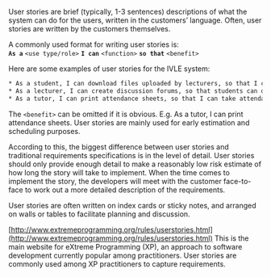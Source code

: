 User stories are brief (typically, 1-3 sentences) descriptions of what the system can do for the users, 
written in the customers’ language. Often, user stories are written by the customers themselves.

A commonly used format for writing user stories is:<br> 
**`As a`** `<use type/role>` **`I can`** `<function>` **`so that`** `<benefit>`

Here are some examples of user stories for the IVLE system:
```bat
* As a student, I can download files uploaded by lecturers, so that I can get my own copy of the files.
* As a lecturer, I can create discussion forums, so that students can discuss things online.
* As a tutor, I can print attendance sheets, so that I can take attendance during the class.
```

The `<benefit>` can be omitted if it is obvious. E.g. As a tutor, I can print attendance sheets.
User stories are mainly used for early estimation and scheduling purposes. 

According to <ref xp-website>this<ref/>, the biggest difference between user stories and traditional requirements 
specifications is in the level of detail. User stories should only provide enough detail to make a reasonably low risk 
estimate of how long the story will take to implement. When the time comes to implement the story, 
the developers will meet with the customer face-to-face  to work out a more detailed description of the requirements.

User stories are often written on index cards or sticky notes, and arranged on walls or tables to facilitate 
planning and discussion. 

<span xp-website sup>[http://www.extremeprogramming.org/rules/userstories.html](http://www.extremeprogramming.org/rules/userstories.html)
This is the main website for eXtreme Programming (XP), an approach to software development currently popular 
among practitioners. User stories are commonly used among XP practitioners to capture requirements.
</span>
